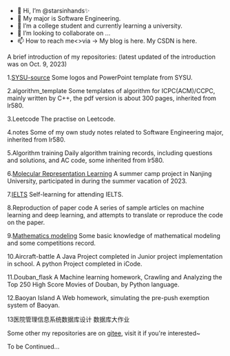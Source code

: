 - 👋 Hi, I’m @starsinhands✨
- 👀 My major is Software Engineering.
- 🌱 I’m a college student and currently learning a university.
- 💞️ I’m looking to collaborate on ...
- 📫 How to reach me<>via ->  My blog is here. My CSDN is here.

A brief introduction of my repositories: (latest updated of the introduction was on Oct. 9, 2023)

1.[SYSU-source](https://github.com/starsinhands/SYSU-source)
Some logos and PowerPoint template from SYSU.

2.algorithm_template
Some templates of algorithm for ICPC(ACM)/CCPC, mainly written by C++, the pdf version is about 300 pages, inherited from lr580.

3.Leetcode
The practise on Leetcode.

4.notes
Some of my own study notes related to Software Engineering major, inherited from lr580.

5.Algorithm training
Daily algorithm training records, including questions and solutions, and AC code, some inherited from lr580.

6.[Molecular Representation Learning](https://github.com/starsinhands/Molecular-Representation-Learning)
A summer camp project in Nanjing University, participated in during the summer vacation of 2023.

7.[IELTS](https://github.com/starsinhands/IELTS)
Self-learning for attending IELTS.

8.Reproduction of paper code
A series of sample articles on machine learning and deep learning, and attempts to translate or reproduce the code on the paper.

9.[Mathematics modeling](https://github.com/starsinhands/Mathematics-modeling)
Some basic knowledge of mathematical modeling and some competitions record.

10.Aircraft-battle
A Java Project completed in Junior project implementation in school.
A python Project completed in iCode.

11.Douban_flask
A Machine learning homework, Crawling and Analyzing the Top 250 High Score Movies of Douban, by Python language.

12.Baoyan Island
A Web homework, simulating the pre-push exemption system of Baoyan.

13医院管理信息系统数据库设计 数据库大作业

Some other my repositories are on [gitee](https://gitee.com/stars-in-hands), visit it if you're interested~

To be Continued...

